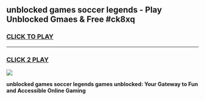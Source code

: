 
## unblocked games soccer legends - Play Unblocked Gmaes & Free #ck8xq
<h3>
<a href="https://news.freeplayer.one?title=unblocked_games_soccer_legends&ref=03M">CLICK TO PLAY</a></h3>
<hr>

<h3>
<a href="https://news.freeplayer.one?title=unblocked_games_soccer_legends&ref=03M">CLICK 2 PLAY</a>
  
</h3>

<a href="https://news.freeplayer.one?title=unblocked_games_soccer_legends&ref=03M"><img src="https://clearcache.store/games.png"></a>


**unblocked games soccer legends games unblocked: Your Gateway to Fun and Accessible Online Gaming**
